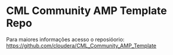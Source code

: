 # CML Community AMP Template Repo

Para maiores informações acesso o reposióorio: https://github.com/cloudera/CML_Community_AMP_Template
